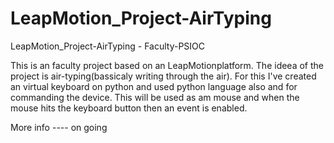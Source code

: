 # LeapMotion_Project-AirTyping
LeapMotion_Project-AirTyping - Faculty-PSIOC


This is an faculty project based on an LeapMotionplatform. The ideea of the project is air-typing(bassicaly writing through the air).
For this I've created an virtual keyboard on python and used python language also and for commanding the device.
This will be used as am mouse and when the mouse hits the keyboard button then an event is enabled.

More info ---- on going
